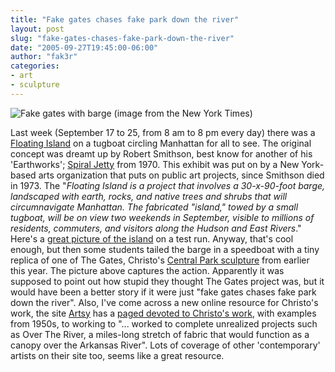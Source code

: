 ```yaml
---
title: "Fake gates chases fake park down the river"
layout: post
slug: "fake-gates-chases-fake-park-down-the-river"
date: "2005-09-27T19:45:00-06:00"
author: "fak3r"
categories:
- art
- sculpture
---
```


![Fake gates with barge (image from the New York Times)](/2005/gates_barge.jpg)


Last week (September 17 to 25, from 8 am to 8 pm every day) there was a [Floating Island](http://www.whitney.org/exhibition/feat_smithson.shtml) on a tugboat circling Manhattan for all to see. The original concept was dreamt up by Robert Smithson, best know for another of his 'Earthworks'; [Spiral Jetty](http://www.robertsmithson.com/earthworks/spiral_jetty.htm) from 1970. This exhibit was put on by a New York-based arts organization that puts on public art projects, since Smithson died in 1973. The "_Floating Island is a project that involves a 30-x-90-foot barge, landscaped with earth, rocks, and native trees and shrubs that will circumnavigate Manhattan. The fabricated "island," towed by a small tugboat, will be on view two weekends in September, visible to millions of residents, commuters, and visitors along the Hudson and East Rivers_." Here's a [great picture of the island](http://www.nytimes.com/2005/09/16/arts/design/16floa.html?ei=5070&en=71da184f2e2a3f2d&ex=1127966400&adxnnl=1&adxnnlx=1127849024-N9MvjZGeeO5f53t2M506yQ) on a test run. Anyway, that's cool enough, but then some students tailed the barge in a speedboat with a tiny replica of one of The Gates, Christo's [Central Park sculpture](http://www.christojeanneclaude.net/tg.html) from earlier this year. The picture above captures the action. Apparently it was supposed to point out how stupid they thought The Gates project was, but it would have been a better story if it were just "fake gates chases fake park down the river". Also, I've come across a new online resource for Christo's work, the site [Artsy](https://www.artsy.net/) has a [paged devoted to Christo's work](https://www.artsy.net/artist/christo), with examples from 1950s, to working to "... worked to complete unrealized projects such as Over The River, a miles-long stretch of fabric that would function as a canopy over the Arkansas River</i>". Lots of coverage of other 'contemporary' artists on their site too, seems like a great resource.
